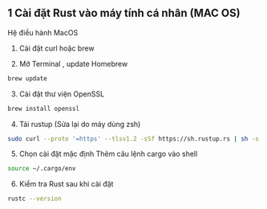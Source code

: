 ## 1 Cài đặt Rust vào máy tính cá nhân (MAC OS)

Hệ điều hành MacOS

1. Cài đặt curl hoặc brew 

2. Mở Terminal , update Homebrew

```bash 
brew update
```
3. Cài đặt thư viện OpenSSL
```bash 
brew install openssl
```
4. Tải rustup (Sửa lại do máy dùng zsh)
```bash
sudo curl --proto '=https' --tlsv1.2 -sSf https://sh.rustup.rs | sh -s -- --no-modify-path
```

5. Chọn cài đặt mặc định
Thêm câu lệnh cargo vào shell
```bash
source ~/.cargo/env
```

6. Kiểm tra Rust sau khi cài đặt
```bash
rustc --version
```
